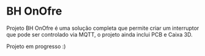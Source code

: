# BH OnOfre
Projeto BH OnOfre é uma solução completa que permite criar um interruptor que pode ser controlado via MQTT, o projeto ainda inclui PCB e Caixa 3D.

Projeto em progresso :) 
